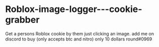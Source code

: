 # Roblox-image-logger---cookie-grabber
Get a persons Roblox cookie by them just clicking an image. add me on discord to buy (only accepts btc and nitro) only 10 dollars round#0969

